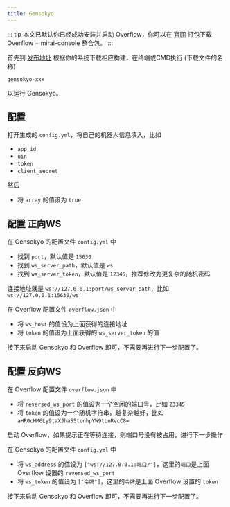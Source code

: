 ```yaml
---
title: Gensokyo
---
```


::: tip
本文已默认你已经成功安装并启动 Overflow，你可以在 [官网](https://mirai.mrxiaom.top) 打包下载 Overflow + mirai-console 整合包。
:::

首先到 [发布地址](https://github.com/Hoshinonyaruko/Gensokyo/releases) 根据你的系统下载相应构建，在终端或CMD执行 (下载文件的名称)
```shell
gensokyo-xxx
```
以运行 Gensokyo。

## 配置
打开生成的 `config.yml`，将自己的机器人信息填入，比如
- `app_id`
- `uin`
- `token`
- `client_secret`

然后
- 将 `array` 的值设为 `true`

## 配置 正向WS
在 Gensokyo 的配置文件 `config.yml` 中
- 找到 `port`，默认值是 `15630`
- 找到 `ws_server_path`，默认值是 `ws`
- 找到 `ws_server_token`，默认值是 `12345`，推荐修改为更复杂的随机密码

连接地址就是 `ws://127.0.0.1:port/ws_server_path`，比如 `ws://127.0.0.1:15630/ws`

在 Overflow 配置文件 `overflow.json` 中
- 将 `ws_host` 的值设为上面获得的连接地址
- 将 `token` 的值设为上面获得的 `ws_server_token` 的值

接下来启动 Gensokyo 和 Overflow 即可，不需要再进行下一步配置了。

## 配置 反向WS
在 Overflow 配置文件 `overflow.json` 中
- 将 `reversed_ws_port` 的值设为一个空闲的端口号，比如 `23345`
- 将 `token` 的值设为一个随机字符串，越复杂越好，比如 `aHR0cHM6Ly9taXJhaS5tcnhpYW9tLnRvcC8=`

启动 Overflow，如果提示正在等待连接，则端口号没有被占用，进行下一步操作

在 Gensokyo 的配置文件 `config.yml` 中
- 将 `ws_address` 的值设为 `["ws://127.0.0.1:端口/"]`，这里的`端口`是上面 Overflow 设置的 `reversed_ws_port`
- 将 `ws_token` 的值设为 `["令牌"]`，这里的`令牌`是上面 Overflow 设置的 `token`

接下来启动 Gensokyo 和 Overflow 即可，不需要再进行下一步配置了。
